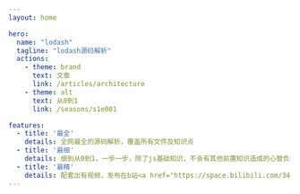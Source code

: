 ```yaml
---
layout: home

hero:
  name: "lodash"
  tagline: "lodash源码解析"
  actions:
    - theme: brand
      text: 文章
      link: /articles/architecture
    - theme: alt
      text: 从0到1
      link: /seasons/s1e001

features:
  - title: '最全'
    details: 全网最全的源码解析，覆盖所有文件及知识点
  - title: '最细'
    details: 细到从0到1，一步一步，除了js基础知识，不会有其他前置知识造成的心智负担
  - title: '最精'
    details: 配套出有视频，发布在b站<a href="https://space.bilibili.com/3461564845788120">TODO</a>
---
```

